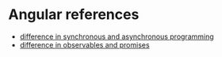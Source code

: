 # Angular references

- [difference in synchronous and asynchronous programming](https://stackoverflow.com/questions/16336367/what-is-the-difference-between-synchronous-and-asynchronous-programming-in-node)
- [difference in observables and promises](https://stackoverflow.com/questions/37364973/angular-promise-vs-observable)
